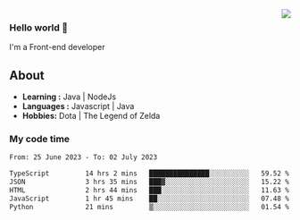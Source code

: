 <img align='right' src="https://github-readme-stats.vercel.app/api?username=jumodada&show_icons=true&theme=vue">

### Hello world 👋

I'm a Front-end developer 
    
## About
-  **Learning :** Java | NodeJs
-  **Languages :** Javascript | Java
-  **Hobbies:** Dota | The Legend of Zelda

### My code time

<!--START_SECTION:waka-->

```txt
From: 25 June 2023 - To: 02 July 2023

TypeScript         14 hrs 2 mins   ███████████████░░░░░░░░░░   59.52 %
JSON               3 hrs 35 mins   ███▓░░░░░░░░░░░░░░░░░░░░░   15.22 %
HTML               2 hrs 44 mins   ███░░░░░░░░░░░░░░░░░░░░░░   11.63 %
JavaScript         1 hr 45 mins    ██░░░░░░░░░░░░░░░░░░░░░░░   07.48 %
Python             21 mins         ▒░░░░░░░░░░░░░░░░░░░░░░░░   01.54 %
```

<!--END_SECTION:waka-->
